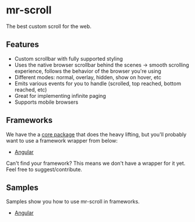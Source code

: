# mr-scroll

The best custom scroll for the web.

## Features

- Custom scrollbar with fully supported styling
- Uses the native browser scrollbar behind the scenes -> smooth scrolling experience, follows the behavior of the browser you're using
- Different modes: normal, overlay, hidden, show on hover, etc
- Emits various events for you to handle (scrolled, top reached, bottom reached, etc)
- Great for implementing infinite paging
- Supports mobile browsers

## Frameworks

We have the a [core package](./packages/core) that does the heavy lifting, but you'll probably want to use a framework wrapper from below:

- [Angular](./packages/angular)

Can't find your framework? This means we don't have a wrapper for it yet. Feel free to suggest/contribute.

## Samples

Samples show you how to use mr-scroll in frameworks.

- [Angular](./samples/angular)
